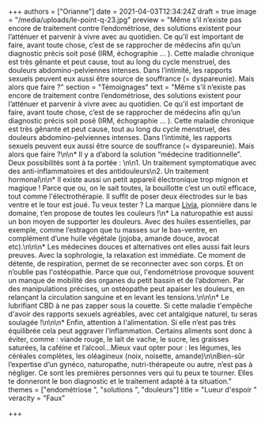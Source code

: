 +++
authors = ["Orianne"]
date = 2021-04-03T12:34:24Z
draft = true
image = "/media/uploads/le-point-q-23.jpg"
preview = "Même s’il n’existe pas encore de traitement contre l’endométriose, des solutions existent pour l’atténuer et parvenir à vivre avec au quotidien. Ce qu’il est important de faire, avant toute chose, c’est de se rapprocher de médecins afin qu’un diagnostic précis soit posé (IRM, échographie … ). Cette maladie chronique est très gênante et peut cause, tout au long du cycle menstruel, des douleurs abdomino-pelviennes intenses. Dans l’intimité, les rapports sexuels peuvent eux aussi être source de souffrance (= dyspareunie). Mais alors que faire ?"
section = "Témoignages"
text = "Même s’il n’existe pas encore de traitement contre l’endométriose, des solutions existent pour l’atténuer et parvenir à vivre avec au quotidien. Ce qu’il est important de faire, avant toute chose, c’est de se rapprocher de médecins afin qu’un diagnostic précis soit posé (IRM, échographie … ). Cette maladie chronique est très gênante et peut cause, tout au long du cycle menstruel, des douleurs abdomino-pelviennes intenses. Dans l’intimité, les rapports sexuels peuvent eux aussi être source de souffrance (= dyspareunie). Mais alors que faire ?\n\n* Il y a d’abord la solution “médecine traditionnelle”. Deux possibilités sont à ta portée : \n\n1. Un traitement symptomatique avec des anti-inflammatoires et des antidouleurs\n2. Un traitement hormonal\n\n* Il existe aussi un petit appareil électronique trop mignon et magique ! Parce que ou, on le sait toutes, la bouillotte c’est un outil efficace, tout comme l'électrothérapie. Il suffit de poser deux électrodes sur le bas ventre et le tour est joué. Tu veux tester ? La marque [Livia](https://mylivia.fr/), pionnière dans le domaine, t’en propose de toutes les couleurs !\n* La naturopathie est aussi un bon moyen de supporter les douleurs. Avec des huiles essentielles, par exemple, comme l’estragon que tu masses sur le bas-ventre, en complément d’une huile végétale (jojoba, amande douce, avocat etc).\n\n\n* Les médecines douces et alternatives ont elles aussi fait leurs preuves. Avec la sophrologie, la relaxation est immédiate. Ce moment de détente, de respiration, permet de se reconnecter avec son corps. Et on n’oublie pas l'ostéopathie. Parce que oui, l'endométriose provoque souvent un manque de mobilité des organes du petit bassin et de l’abdomen. Par des manipulations précises, un ostéopathe peut apaiser les douleurs, en relançant la circulation sanguine et en levant les tensions.\n\n\n* Le lubrifiant CBD à ne pas zapper sous la couette. Si cette maladie t'empêche d'avoir des rapports sexuels agréables, avec cet antalgique naturel, tu seras soulagée !\n\n\n* Enfin, attention à l'alimentation. Si elle n’est pas très équilibrée cela peut aggraver l’inflammation. Certains aliments sont donc à éviter, comme : viande rouge, le lait de vache, le sucre, les graisses saturées, la caféine et l’alcool...Mieux vaut opter pour : les légumes, les céréales complètes, les oléagineux (noix, noisette, amande)\n\nBien-sûr l’expertise d’un gynéco, naturopathe, nutri-thérapeute ou autre, n’est pas à négliger. Ce sont les premières personnes vers qui tu peux te tourner. Elles te donneront le bon diagnostic et le traitement adapté à ta situation."
themes = ["endométriose ", "solutions ", "douleurs"]
title = "Lueur d'espoir "
veracity = "Faux"

+++

